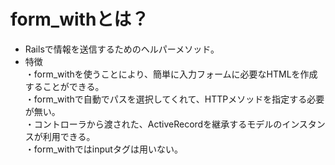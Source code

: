 # form_withとは？  
* Railsで情報を送信するためのヘルパーメソッド。   
* 特徴  
・form_withを使うことにより、簡単に入力フォームに必要なHTMLを作成することができる。  
・form_withで自動でパスを選択してくれて、HTTPメソッドを指定する必要が無い。  
・コントローラから渡された、ActiveRecordを継承するモデルのインスタンスが利用できる。  
・form_withではinputタグは用いない。  

